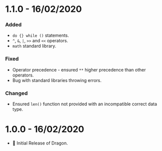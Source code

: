 # 1.1.0 - 16/02/2020

### Added

- `do {} while ()` statements.
- `^`, `&`, `|`, `>>` and `<<` operators.
- `math` standard library.

### Fixed

- Operator precedence - ensured `**` higher precedence than other operators.
- Bug with standard libraries throwing errors.

### Changed

- Ensured `len()` function not provided with an incompatible correct data type.

# 1.0.0 - 16/02/2020

- 🎉 Initial Release of Dragon.
